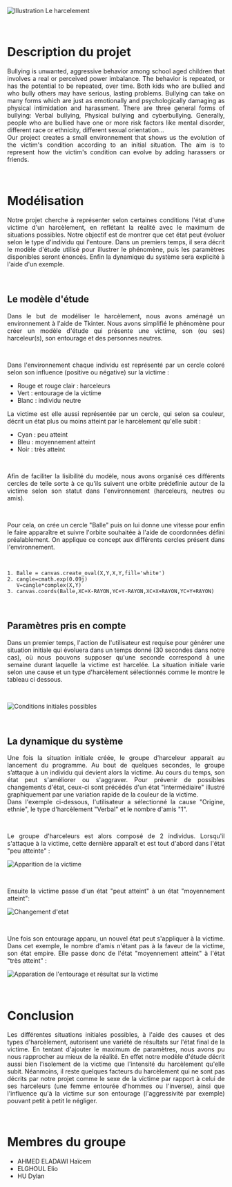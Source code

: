 


![](https://www.bayard-jeunesse.com/wp-content/uploads/2018/05/ACT-CAR-Harcelement.jpg "Illustration Le harcelement")

<p>&nbsp; </p>

# Description du projet


<div align="justify">Bullying is unwanted, aggressive behavior among school aged children that involves a real or perceived power imbalance. The behavior is repeated, or has the potential to be repeated, over time. Both kids who are bullied and who bully others may have serious, lasting problems.
Bullying can take on many forms which are just as emotionally and psychologically damaging as physical intimidation and harassment. There are three general forms of bullying: Verbal bullying, Physical bullying and cyberbullying.
Generally, people who are bullied have one or more risk factors like mental disorder, different race or ethnicity, different sexual orientation…</div>


<div align="justify">Our project creates a small environnement that shows us the evolution of the victim's condition according to an initial situation. The aim is to represent how the victim's condition can evolve by adding harassers or friends.</div>

<p>&nbsp; </p>


  
# Modélisation

<div align="justify">Notre projet cherche à représenter selon certaines conditions l'état d'une victime d'un harcèlement, en reflétant la réalité avec le maximum de situations possibles. Notre objectif est de montrer que cet état peut évoluer selon le type d'individu qui l'entoure. Dans un premiers temps, il sera décrit le modèle d'étude utilisé pour illustrer le phénomène, puis les paramètres disponibles seront énoncés. Enfin la dynamique du système sera explicité à l'aide d'un exemple.</div>

<p>&nbsp; </p>

## Le modèle d'étude
 
<div align="justify">Dans le but de modéliser le harcèlement, nous avons aménagé un environnement à l'aide de Tkinter. Nous avons simplifié le phénomène pour créer un modèle d'étude qui présente une victime, son (ou ses) harceleur(s), son entourage et des personnes neutres.</div>
<p>&nbsp; </p>

<div align="justify">Dans l'environnement chaque individu est représenté par un cercle coloré selon son influence (positive ou négative) sur la victime :</div>

* Rouge et rouge clair : harceleurs
* Vert : entourage de la victime
* Blanc : individu neutre



<div align="justify">La victime est elle aussi représentée par un cercle, qui selon sa couleur, décrit un état plus ou moins atteint par le harcèlement qu'elle subit :</div>

* Cyan : peu atteint
* Bleu : moyennement atteint
* Noir : très atteint
<p>&nbsp; </p>

<div align="justify">Afin de faciliter la lisibilité du modèle, nous avons organisé ces différents cercles de telle sorte à ce qu'ils suivent une orbite prédefinie autour de la victime selon son statut dans l'environnement (harceleurs, neutres ou amis).</div>

<p>&nbsp; </p>
<div align="justify">Pour cela, on crée un cercle "Balle" puis on lui donne une vitesse pour enfin le faire apparaître et suivre l'orbite souhaitée à l'aide de coordonnées défini préalablement. On applique ce concept aux différents cercles présent dans l'environnement.</div>
<p>&nbsp; </p>

    1. Balle = canvas.create_oval(X,Y,X,Y,fill='white')
    2. cangle=cmath.exp(0.09j)
       V=cangle*complex(X,Y)       
    3. canvas.coords(Balle,XC+X-RAYON,YC+Y-RAYON,XC+X+RAYON,YC+Y+RAYON)
<p>&nbsp; </p>

## Paramètres pris en compte

<div align="justify">Dans un premier temps, l'action de l'utilisateur est requise pour générer une situation initiale qui évoluera dans un temps donné (30 secondes dans notre cas), où nous pouvons supposer qu'une seconde correspond à une semaine durant laquelle la victime est harcelée. La situation initiale varie selon une cause et un type d'harcèlement sélectionnés comme le montre le tableau ci dessous.</div>

<p>&nbsp; </p>

![](https://www.cjoint.com/doc/19_04/IDnqnAmb8n6_Tableau-des-conditions-initiales-2.PNG "Conditions initiales possibles") 

<p>&nbsp; </p>


## La dynamique du système


<div align="justify">Une fois la situation initiale créée, le groupe d'harceleur apparait au lancement du programme. Au bout de quelques secondes, le groupe s’attaque à un individu qui devient alors la victime. Au cours du temps, son état peut s'améliorer ou s'aggraver. Pour prévenir de possibles changements d'état, ceux-ci sont précédés d'un état "intermédiaire" illustré graphiquement par une variation rapide de la couleur de la victime.  </div>
 
 


<div align="justify">Dans l'exemple ci-dessous, l'utilisateur a sélectionné la cause "Origine, ethnie", le type d'harcèlement "Verbal" et le nombre d'amis "1".</div>

<p>&nbsp; </p>




<div align="justify">Le groupe d'harceleurs est alors composé de 2 individus. Lorsqu'il s'attaque à la victime, cette dernière apparaît et est tout d'abord dans l'état "peu atteinte" :  </div>     



![](https://www.cjoint.com/doc/19_04/IDnuzZd2H46_t5.jpg "Apparition de la victime")  

<p>&nbsp; </p>

<div align="justify">Ensuite la victime passe d'un état "peut atteint" à un état "moyennement atteint":  </div>   



![](https://www.cjoint.com/doc/19_04/IDnuAbJVOa6_t15.jpg "Changement d'etat")  

<p>&nbsp; </p>



<div align="justify">Une fois son entourage apparu, un nouvel état peut s'appliquer à la victime. Dans cet exemple,  le nombre d'amis n'étant pas à la faveur de la victime, son état empire. Elle passe donc de l'état "moyennement atteint" à l'état "très atteint" :   </div>   



![](https://www.cjoint.com/doc/19_04/IDnuAuUD266_t27.jpg "Apparation de l'entourage et résultat sur la victime")  


<p>&nbsp; </p>

# Conclusion

<div align="justify">Les différentes situations initiales possibles, à l'aide des causes et des types d'harcèlement, autorisent une variété de résultats sur l'état final de la victime. En tentant d'ajouter le maximum de paramètres, nous avons pu nous rapprocher au mieux de la réalité. En effet notre modèle d'étude décrit aussi bien l'isolement de la victime que l'intensité du harcèlement qu'elle subit. Néanmoins, il reste quelques facteurs du harcèlement qui ne sont pas décrits par notre projet comme le sexe de la victime par rapport à celui de ses harceleurs (une femme entourée d'hommes ou l'inverse), ainsi que l'influence qu'à la victime sur son entourage (l'aggressivité par exemple) pouvant petit à petit le négliger.</div>


<p>&nbsp; </p>

# Membres du groupe

+ AHMED ELADAWI Haïcem
+ ELGHOUL Elio
+ HU Dylan
